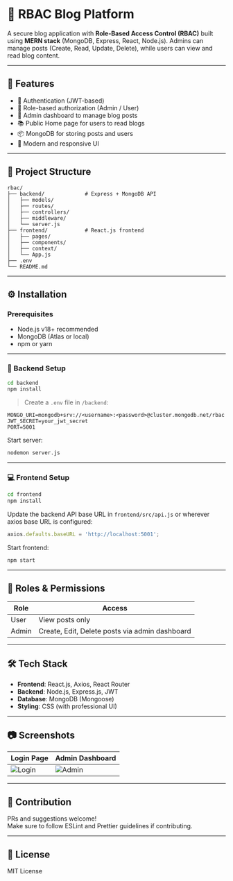 
# 📰 RBAC Blog Platform

A secure blog application with **Role-Based Access Control (RBAC)** built using **MERN stack** (MongoDB, Express, React, Node.js). Admins can manage posts (Create, Read, Update, Delete), while users can view and read blog content.

---

## 🚀 Features

- 🔐 Authentication (JWT-based)
- 👥 Role-based authorization (Admin / User)
- 📝 Admin dashboard to manage blog posts
- 📚 Public Home page for users to read blogs
- 📦 MongoDB for storing posts and users
- 🎨 Modern and responsive UI

---

## 📂 Project Structure

```
rbac/
├── backend/             # Express + MongoDB API
│   ├── models/
│   ├── routes/
│   ├── controllers/
│   ├── middleware/
│   └── server.js
├── frontend/            # React.js frontend
│   ├── pages/
│   ├── components/
│   ├── context/
│   └── App.js
├── .env
└── README.md
```

---

## ⚙️ Installation

### Prerequisites

- Node.js v18+ recommended
- MongoDB (Atlas or local)
- npm or yarn

---

### 📌 Backend Setup

```bash
cd backend
npm install
```

> Create a `.env` file in `/backend`:

```env
MONGO_URI=mongodb+srv://<username>:<password>@cluster.mongodb.net/rbac
JWT_SECRET=your_jwt_secret
PORT=5001
```

Start server:

```bash
nodemon server.js
```

---

### 💻 Frontend Setup

```bash
cd frontend
npm install
```

Update the backend API base URL in `frontend/src/api.js` or wherever axios base URL is configured:

```js
axios.defaults.baseURL = 'http://localhost:5001';
```

Start frontend:

```bash
npm start
```

---

## 🔐 Roles & Permissions

| Role  | Access                                           |
|-------|--------------------------------------------------|
| User  | View posts only                                  |
| Admin | Create, Edit, Delete posts via admin dashboard   |

---

## 🛠 Tech Stack

- **Frontend**: React.js, Axios, React Router
- **Backend**: Node.js, Express.js, JWT
- **Database**: MongoDB (Mongoose)
- **Styling**: CSS (with professional UI)

---

## 📷 Screenshots

| Login Page | Admin Dashboard |
|------------|-----------------|
| ![Login](./screenshots/login.png) | ![Admin](./screenshots/admin.png) |

---

## 🙌 Contribution

PRs and suggestions welcome!  
Make sure to follow ESLint and Prettier guidelines if contributing.

---

## 📝 License

MIT License
